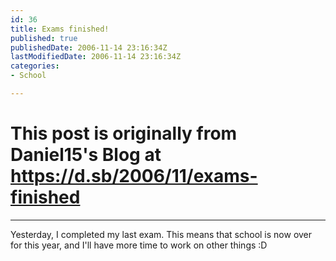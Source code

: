 ```yaml
---
id: 36
title: Exams finished!
published: true
publishedDate: 2006-11-14 23:16:34Z
lastModifiedDate: 2006-11-14 23:16:34Z
categories:
- School

---
```


# This post is originally from Daniel15's Blog at https://d.sb/2006/11/exams-finished

---

Yesterday, I completed my last exam. This means that school is now over for this year, and I'll have more time to work on other things :D

